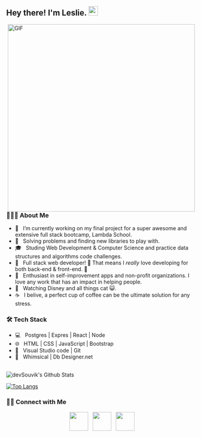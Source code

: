 <h2> Hey there! I'm Leslie. <img src="https://github.com/souvikguria98/souvikguria98/blob/master/Hi.gif" width="25"></h2>
<img align="right" alt="GIF" src="https://media.giphy.com/media/jrnlTtQdMwdpzXs1l7/giphy.gif" width="500"/>

<h3> 👨🏻‍💻 About Me </h3>

- 🔭 &nbsp; I’m currently working on my final project for a super awesome and extensive full stack bootcamp, Lambda School.
- 🤔 &nbsp; Solving problems and finding new libraries to play with.
- 🎓 &nbsp; Studing Web Development  & Computer Science and practice data structures and algorithms code challenges.
- 💼 &nbsp; Full stack web developer! 🌹 That means I <i>really</i> love developing for both back-end & front-end. 💜
- 🌱 &nbsp; Enthusiast in self-improvement apps and non-profit organizations. I love any work that has an impact in helping people.
- 🎠 &nbsp; Watching Disney and all things cat 😺.
- ☕ &nbsp; I belive, a perfect cup of coffee can be the ultimate solution for any stress. 

<h3>🛠 Tech Stack</h3>

- 💻 &nbsp; Postgres | Expres | React | Node  
- 🌐 &nbsp; HTML | CSS | JavaScript | Bootstrap 
- 🔧 &nbsp; Visual Studio code  | Git
- 🔹 &nbsp; Whimsical | Db Designer.net

<br>

<img align="center" src="https://github-readme-stats.vercel.app/api?username=rleslie1015&include_all_commits=true&count_private=true&show_icons=true&line_height=20&title_color=7A7ADB&icon_color=2234AE&text_color=D3D3D3&bg_color=0,000000,130F40" alt="devSouvik's Github Stats">

</br>

[![Top Langs](https://github-readme-stats.vercel.app/api/top-langs/?username=rleslie1015&layout=compact&text_color=daf7dc&bg_color=151515)](https://github.com/devSouvik/github-readme-stats)


<h3> 🤝🏻 Connect with Me </h3>

<p align="center">
&nbsp; <a href="https://twitter.com/Rarrrleslie" target="_blank" rel="noopener noreferrer"><img src="https://img.icons8.com/plasticine/100/000000/twitter.png" width="50" /></a>  
&nbsp; <a href="https://www.linkedin.com/in/leslie-rodriguez1994/" target="_blank" rel="noopener noreferrer"><img src="https://img.icons8.com/plasticine/100/000000/linkedin.png" width="50" /></a>
&nbsp; <a href="mailto:rleslie10158@gmail.com" target="_blank" rel="noopener noreferrer"><img src="https://img.icons8.com/plasticine/100/000000/gmail.png"  width="50" /></a>
</p>
